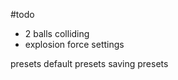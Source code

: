 #todo
- 2 balls colliding
- explosion force settings

presets 
    default presets
    saving presets